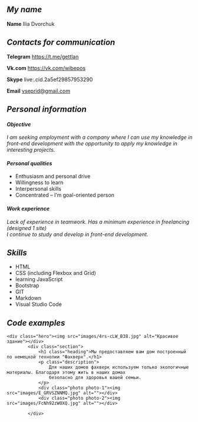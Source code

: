 ## *My name*

**Name**           Ilia Dvorchuk

## *Contacts for communication*

**Telegram**        https://t.me/gettlan

**Vk.com**          https://vk.com/wibepos

**Skype**           live:.cid.2a5ef29857953290

**Email**           vseprid@gmail.com

## *Personal information*

#### *Objective*

*I am seeking employment with a company where I can use my knowledge in front-end development with the opportunity to apply my knowledge in interesting projects.*

#### *Personal qualities*

+ Enthusiasm and personal drive
+ Willingness to learn
+ Interpersonal skills
+ Concentrated – I’m goal-oriented person

#### *Work experience*

*Lack of experience in teamwork. Has a minimum experience in freelancing (designed 1 site)*\
*I continue to study and develop in front-end development.*


## *Skills*

+ HTML
+ CSS (including Flexbox and Grid)
+ learning JavaScript
+ Bootstrap
+ GIT
+ Markdown
+ Visual Studio Code

## *Сode examples*

```
<div class="hero"><img src="images/4rs-cLW_B38.jpg" alt="Красивое здание"></div>
        <div class="section">
            <h1 class="heading">Мы предоставляем вам дом построенный по немецкой технолии "Фахверх".</h1>
            <p class="description">
                Для наших домов фахверк используем только экологичные материалы. Благодаря этому жить в наших домах
                безопасно для здоровья вашей семьи.
            </p>
            <div class="photo photo-1"><img src="images/E_GRVSZNNMQ.jpg" alt=""></div>
            <div class="photo photo-2"><img src="images/FcNh92zW0XQ.jpg" alt=""></div>

        </div>
```